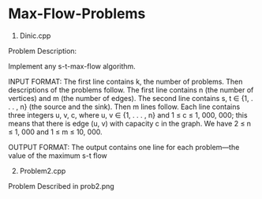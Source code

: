 # Max-Flow-Problems

1. Dinic.cpp

Problem Description: 

Implement any s-t-max-flow algorithm.

INPUT FORMAT: The first line contains k, the number of problems. Then descriptions of the
problems follow. The first line contains n (the number of vertices) and m (the number of edges).
The second line contains s, t ∈ {1, . . . , n} (the source and the sink). Then m lines follow. Each
line contains three integers u, v, c, where u, v ∈ {1, . . . , n} and 1 ≤ c ≤ 1, 000, 000; this means that
there is edge (u, v) with capacity c in the graph. We have 2 ≤ n ≤ 1, 000 and 1 ≤ m ≤ 10, 000.

OUTPUT FORMAT: The output contains one line for each problem—the value of the maximum
s-t flow

2. Problem2.cpp

Problem Described in prob2.png
